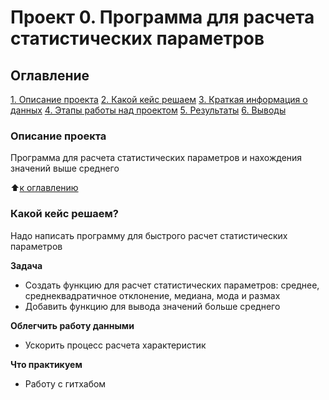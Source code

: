 # Проект 0. Программа для расчета статистических параметров

## Оглавление
[1. Описание проекта](https://github.com/SkillfactoryDSv02/sf_data_science/blob/main/project_0/README.md)
[2. Какой кейс решаем](https://github.com/SkillfactoryDSv02/sf_data_science/blob/main/project_0/README.md)
[3. Краткая информация о данных](https://github.com/SkillfactoryDSv02/sf_data_science/blob/main/project_0/README.md)
[4. Этапы работы над проектом](https://github.com/SkillfactoryDSv02/sf_data_science/blob/main/project_0/README.md)
[5. Результаты](https://github.com/SkillfactoryDSv02/sf_data_science/blob/main/project_0/README.md)
[6. Выводы](https://github.com/SkillfactoryDSv02/sf_data_science/blob/main/project_0/README.md)

### Описание проекта
Программа для расчета статистических параметров и нахождения значений выше среднего

:arrow_up:[к оглавлению](https://github.com/SkillfactoryDSv02/sf_data_science/blob/main/project_0/README.md#Оглавление)

### Какой кейс решаем?
Надо написать программу для быстрого расчет статистических параметров

**Задача**
- Создать функцию для расчет статистических параметров: среднее, среднеквадратичное отклонение, медиана, мода и размах
- Добавить функцию для вывода значений больше среднего

**Облегчить работу данными**
- Ускорить процесс расчета характеристик

**Что практикуем**
- Работу с гитхабом